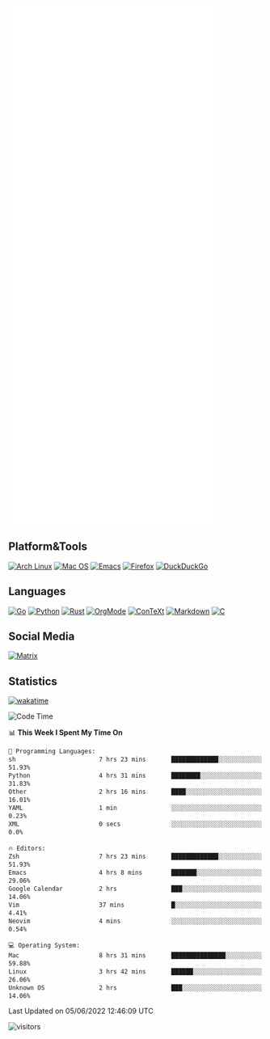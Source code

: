 ![Metrics](https://github.com/SteamedFish/SteamedFish/blob/master/github-metrics.svg)

## Platform&Tools

[![Arch Linux](https://img.shields.io/badge/ArchLinux-1793D1?logo=arch-linux&logoColor=fff&style=flat-square)](https://archlinux.org/)
[![Mac OS](https://img.shields.io/badge/MacOS-000000?style=flat-square&logo=macos&logoColor=F0F0F0)](https://www.apple.com/macos/)
[![Emacs](https://img.shields.io/badge/Emacs-%237F5AB6.svg?&style=flat-square&logo=gnu-emacs&logoColor=white)](https://www.gnu.org/software/emacs/)
[![Firefox](https://img.shields.io/badge/Firefox-FF7139?style=flat-square&logo=Firefox-Browser&logoColor=white)](https://firefox.com/)
[![DuckDuckGo](https://img.shields.io/badge/DuckDuckGo-DE5833?style=flat-square&logo=DuckDuckGo&logoColor=white)](https://duckduckgo.com/)

## Languages

[![Go](https://img.shields.io/badge/Golang-%2300ADD8.svg?style=flat-square&logo=go&logoColor=white)](https://golang.org/)
[![Python](https://img.shields.io/badge/Python-3670A0?style=flat-square&logo=python&logoColor=ffdd54)](https://www.python.org/)
[![Rust](https://img.shields.io/badge/Rust-%23000000.svg?style=flat-square&logo=rust&logoColor=white)](https://www.rust-lang.org/)
[![OrgMode](https://img.shields.io/badge/OrgMode-%23000000.svg?style=flat-square&logo=org&logoColor=white)](https://orgmode.org/)
[![ConTeXt](https://img.shields.io/badge/ConTeXt-%23008080.svg?style=flat-square&logo=latex&logoColor=white)](https://contextgarden.net/)
[![Markdown](https://img.shields.io/badge/MarkDown-%23000000.svg?style=flat-square&logo=markdown&logoColor=white)](https://daringfireball.net/projects/markdown/)
[![C](https://img.shields.io/badge/C-%2300599C.svg?style=flat-square&logo=c&logoColor=white)](https://www.iso.org/standard/74528.html)

## Social Media

[![Matrix](https://img.shields.io/badge/SteamedFish-2CA5E0?style=social&logo=matrix&logoColor=black)](https://matrix.to/#/@i:steamedfish.org)

## Statistics
[![wakatime](https://wakatime.com/badge/user/168280d6-fcf2-4b4f-ad3a-dc4612f35b38.svg)](https://wakatime.com/@168280d6-fcf2-4b4f-ad3a-dc4612f35b38)

<!--START_SECTION:waka-->
![Code Time](http://img.shields.io/badge/Code%20Time-1%2C842%20hrs%2054%20mins-blue)

📊 **This Week I Spent My Time On** 

```text
💬 Programming Languages: 
sh                       7 hrs 23 mins       █████████████░░░░░░░░░░░░   51.93% 
Python                   4 hrs 31 mins       ████████░░░░░░░░░░░░░░░░░   31.83% 
Other                    2 hrs 16 mins       ████░░░░░░░░░░░░░░░░░░░░░   16.01% 
YAML                     1 min               ░░░░░░░░░░░░░░░░░░░░░░░░░   0.23% 
XML                      0 secs              ░░░░░░░░░░░░░░░░░░░░░░░░░   0.0%

🔥 Editors: 
Zsh                      7 hrs 23 mins       █████████████░░░░░░░░░░░░   51.93% 
Emacs                    4 hrs 8 mins        ███████░░░░░░░░░░░░░░░░░░   29.06% 
Google Calendar          2 hrs               ███░░░░░░░░░░░░░░░░░░░░░░   14.06% 
Vim                      37 mins             █░░░░░░░░░░░░░░░░░░░░░░░░   4.41% 
Neovim                   4 mins              ░░░░░░░░░░░░░░░░░░░░░░░░░   0.54%

💻 Operating System: 
Mac                      8 hrs 31 mins       ███████████████░░░░░░░░░░   59.88% 
Linux                    3 hrs 42 mins       ██████░░░░░░░░░░░░░░░░░░░   26.06% 
Unknown OS               2 hrs               ███░░░░░░░░░░░░░░░░░░░░░░   14.06%

```


 Last Updated on 05/06/2022 12:46:09 UTC
<!--END_SECTION:waka-->

![visitors](https://visitor-badge.laobi.icu/badge?page_id=SteamedFish.SteamedFish)
